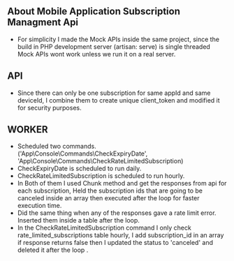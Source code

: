 ## About Mobile Application Subscription Managment Api

- For simplicity I made the Mock APIs inside the same project, since the build in PHP development server (artisan: serve) is single threaded Mock APIs wont work unless we run it on a real server.

## API

- Since there can only be one subscription for same appId and same deviceId, I combine them to create unique client_token and modified it for security purposes.

## WORKER

- Scheduled two commands. ('App\Console\Commands\CheckExpiryDate', 'App\Console\Commands\CheckRateLimitedSubscription)
- CheckExpiryDate is scheduled to run daily.
- CheckRateLimitedSubscription is scheduled to run hourly.
- In Both of them I used Chunk method and get the responses from api for each subscription, Held the subscription ids that are going to be canceled inside an array then executed after the loop for faster execution time.
- Did the same thing when any of the responses gave a rate limit error. Inserted them inside a table after the loop.
- In the CheckRateLimitedSubscription command I only check rate_limited_subscriptions table hourly, I add subscription_id in an array if response returns false then I updated the status to 'canceled' and deleted it after the loop .